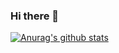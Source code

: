 ### Hi there 👋


[![Anurag's github stats](https://github-readme-stats.vercel.app/api?username=myster007)](https://github.com/anuraghazra/github-readme-stats)



<!--
**myster007/myster007** is a ✨ _special_ ✨ repository because its `README.md` (this file) appears on your GitHub profile.

Here are some ideas to get you started:

- 🔭 I’m currently working on ...
- 🌱 I’m currently learning ...
- 👯 I’m looking to collaborate on ...
- 🤔 I’m looking for help with ...
- 💬 Ask me about ...
- 📫 How to reach me: ...
- 😄 Pronouns: ...
- ⚡ Fun fact: ...
-->
